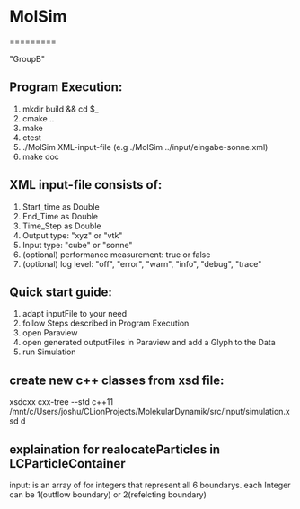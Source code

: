 # MolSim
=========

"GroupB"

## Program Execution:

1. mkdir build && cd $_
2. cmake ..
3. make
4. ctest
5. ./MolSim XML-input-file (e.g ./MolSim ../input/eingabe-sonne.xml)
6. make doc

## XML input-file consists of:

1. Start_time as Double
2. End_Time as Double
3. Time_Step as Double
4. Output type: "xyz" or "vtk"
5. Input type: "cube" or "sonne"
6. (optional) performance measurement: true or false
7. (optional) log level: "off", "error", "warn", "info", "debug", "trace"


## Quick start guide:
1. adapt inputFile to your need
2. follow Steps described in Program Execution
3. open Paraview
4. open generated outputFiles in Paraview and add a Glyph to the Data
5. run Simulation


## create new c++ classes from xsd file:
xsdcxx cxx-tree --std c++11 /mnt/c/Users/joshu/CLionProjects/MolekularDynamik/src/input/simulation.xsd d

## explaination for realocateParticles in LCParticleContainer
input: is an array of for integers that represent all 6 boundarys. each Integer can be 1(outflow boundary) or 2(refelcting boundary)




